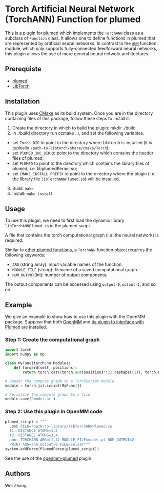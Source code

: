 Torch Artificial Neural Network (TorchANN) Function for plumed
====================

This is a plugin for [plumed](https://www.plumed.org/download) which implements the `TorchANN` class as a subclass of `Function` class. It allows one to define functions in plumed that are represented by artificial neural networks. In contrast to the [`ANN`](https://www.plumed.org/doc-v2.6/user-doc/html/_a_n_n.html) function module, which only supports fully-connected feedforward neural networks, this plugin allows the use of more general neural network architectures. 

## Prerequiste
- [plumed](https://www.plumed.org/download)
- [LibTorch](http://www.pytorch.org/get-started/locally)

## Installation
This plugin uses [CMake](http://cmake.org) as its build system. Once you are in the directory containing files of this package, follow these steps to install it:
1. Create the directory in which to build the plugin: mkdir ./build
2. In ./build directory run ccmake ../, and set the following variables.
  * set `Torch_DIR` to point to the directory where LibTorch is installed (it is typically `/path-to-libtorch/share/cmake/Torch`); 
  * set `PlUMED_INC_DIR` to point to the directory which contains the header files of plumed;
  * set `PLUMED` to point to the directory which contains the library files of plumed, i.e. libplumedKernel.so;
  * set `CMAKE_INSTALL_PREFIX` to point to the directory where the plugin (i.e. the library file `libTorchANNPlumed.so`) will be installed.
3. Build: `make`
4. Install: `make install`

## Usage

To use this plugin, we need to first load the dynamic library `libTorchANNPlumed.so` in the plumed script. 

A file that contains the torch computational graph (i.e. the neural network) is required. 

Similar to [other plumed functions](https://www.plumed.org/doc-v2.5/user-doc/html/_function.html), a `TorchANN` function object requires the following keywords:

- `ARG` (string array): input variable names of the function.
- `MODULE_FILE` (string): filename of a saved computational graph.
- `NUM_OUTPUT`(int): number of output components. 

The output components can be accessed using `output-0`, `output-1`, and so on.

## Example
We give an example to show how to use this plugin with the OpenMM package.
Suppose that both [OpenMM](http://openmm.org) and [its plugin to interface with Plumed](http://github.com/openmm/openmm-plumed) are installed.

### Step 1: Create the computational graph 

```python
import torch
import numpy as np

class MyFunc(torch.nn.Module):
    def forward(self, positions):
        return torch.cat((torch.sum(positions**2).reshape((1)), torch.mean(positions).reshape((1))), 0)

# Render the compute graph to a TorchScript module
module = torch.jit.script(MyFunc())

# Serialize the compute graph to a file
module.save('model.pt')
```

### Step 2: Use this plugin in OpenMM code

```python
plumed_script = """
  LOAD FILE=/path-to-library/libTorchANNPlumed.so
  t1: DISTANCE ATOMS=1,2
  t2: DISTANCE ATOMS=3,4
  ann: TORCHANN ARG=t1,t2 MODULE_FILE=model.pt NUM_OUTPUT=2
  PRINT ARG=ann.output-0 FILE=colvar"""
system.addForce(PlumedForce(plumed_script))
```

See the use of the [openmm-plumed](http://github.com/openmm/openmm-plumed) plugin. 

## Authors

Wei Zhang 

